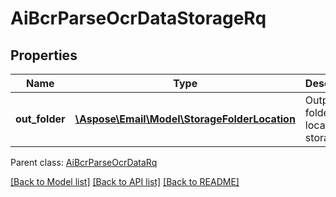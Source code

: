 # AiBcrParseOcrDataStorageRq

## Properties
Name | Type | Description | Notes
------------ | ------------- | ------------- | -------------
**out_folder** | [**\Aspose\Email\Model\StorageFolderLocation**](StorageFolderLocation.md) | Output folder location on storage | 

 Parent class: [AiBcrParseOcrDataRq](AiBcrParseOcrDataRq.md)

[[Back to Model list]](README.md#documentation-for-models) [[Back to API list]](README.md#documentation-for-api-endpoints) [[Back to README]](README.md)



